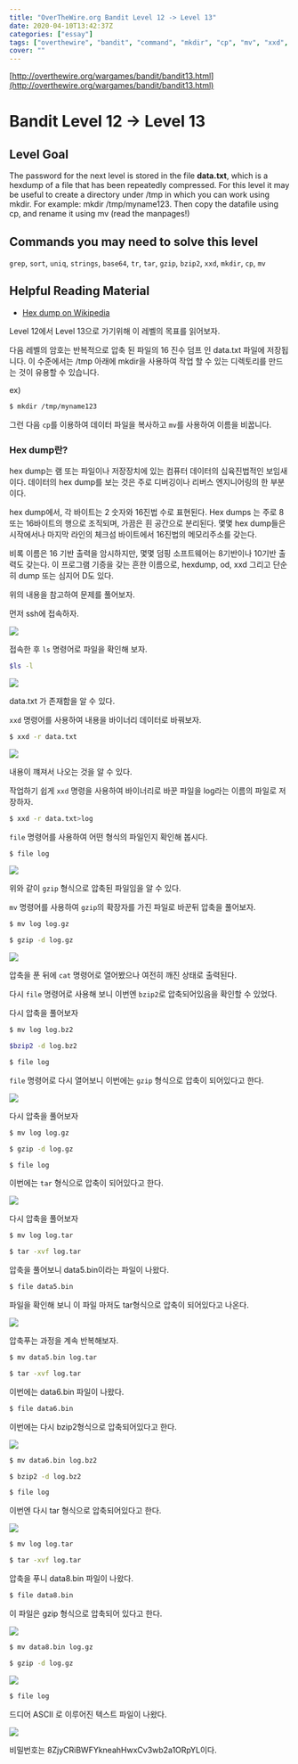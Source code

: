 ```yaml
---
title: "OverTheWire.org Bandit Level 12 -> Level 13"
date: 2020-04-10T13:42:37Z
categories: ["essay"]
tags: ["overthewire", "bandit", "command", "mkdir", "cp", "mv", "xxd", "file", "gzip", "bzip2", "tar"]
cover: ""
---
```


[http://overthewire.org/wargames/bandit/bandit13.html](http://overthewire.org/wargames/bandit/bandit13.html)

# Bandit Level 12 → Level 13

## Level Goal

The password for the next level is stored in the file **data.txt**, which is a hexdump of a file that has been repeatedly compressed. For this level it may be useful to create a directory under /tmp in which you can work using mkdir. For example: mkdir /tmp/myname123. Then copy the datafile using cp, and rename it using mv (read the manpages!)

## Commands you may need to solve this level

`grep`, `sort`, `uniq`, `strings`, `base64`, `tr`, `tar`, `gzip`, `bzip2`, `xxd`, `mkdir`, `cp`, `mv`

## Helpful Reading Material

-   [Hex dump on Wikipedia](http://en.wikipedia.org/wiki/Hex_dump)

Level 12에서 Level 13으로 가기위해 이 레벨의 목표를 읽어보자.

다음 레벨의 암호는 반복적으로 압축 된 파일의 16 진수 덤프 인 data.txt 파일에 저장됩니다. 이 수준에서는 /tmp 아래에 mkdir을 사용하여 작업 할 수 있는 디렉토리를 만드는 것이 유용할 수 있습니다.

  

ex)
```bash
$ mkdir /tmp/myname123
```
  

그런 다음 `cp`를 이용하여 데이터 파일을 복사하고 `mv`를 사용하여 이름을 비꿉니다.

  

### Hex dump란?

hex dump는 램 또는 파일이나 저장장치에 있는 컴퓨터 데이터의 십육진법적인 보임새이다. 데이터의 hex dump를 보는 것은 주로 디버깅이나 리버스 엔지니어링의 한 부분이다.

hex dump에서, 각 바이트는 2 숫자와 16진법 수로 표현된다. Hex dumps 는 주로 8 또는 16바이트의 행으로 조직되며, 가끔은 흰 공간으로 분리된다. 몇몇 hex dump들은 시작에서나 마지막 라인의 체크섬 바이트에서 16진법의 메모리주소를 갖는다.

비록 이름은 16 기반 출력을 암시하지만, 몇몇 덤핑 소프트웨어는 8기반이나 10기반 출력도 갖는다. 이 프로그램 기증을 갖는 흔한 이름으로, hexdump, od, xxd 그리고 단순히 dump 또는 심지어 D도 있다.

  

위의 내용을 참고하여 문제를 풀어보자.

  

먼저 ssh에 접속하자.

  

[![](https://2.bp.blogspot.com/-2lcsNv5v4T0/WWh0_cCgCeI/AAAAAAAAKtw/SHmp1pnUSR4MkaW6lxMaVeFnClVLyZTiACLcBGAs/s640/bandit12_00.png)](https://2.bp.blogspot.com/-2lcsNv5v4T0/WWh0_cCgCeI/AAAAAAAAKtw/SHmp1pnUSR4MkaW6lxMaVeFnClVLyZTiACLcBGAs/s1600/bandit12_00.png)

  

접속한 후 `ls` 명령어로 파일을 확인해 보자.

  
```bash
$ls -l
```
  

[![](https://3.bp.blogspot.com/-QCImdmD1Ly4/WWh0_ftROcI/AAAAAAAAKt0/UaNJ7VwMLp8MNISkb2m_NIikKXm5F4dPQCEwYBhgL/s640/bandit12_01.png)](https://3.bp.blogspot.com/-QCImdmD1Ly4/WWh0_ftROcI/AAAAAAAAKt0/UaNJ7VwMLp8MNISkb2m_NIikKXm5F4dPQCEwYBhgL/s1600/bandit12_01.png)

  

data.txt 가 존재함을 알 수 있다.

`xxd` 명령어를 사용하여 내용을 바이너리 데이터로 바꿔보자.

  
```bash
$ xxd -r data.txt
```
  

[![](https://2.bp.blogspot.com/-zuk-w5Qn66E/WWh0_a-X3RI/AAAAAAAAKt4/CrOeGWAeE5QbISFwLcNO7-yiM5iiuT59gCEwYBhgL/s640/bandit12_02.png)](https://2.bp.blogspot.com/-zuk-w5Qn66E/WWh0_a-X3RI/AAAAAAAAKt4/CrOeGWAeE5QbISFwLcNO7-yiM5iiuT59gCEwYBhgL/s1600/bandit12_02.png)

  

내용이 꺠져서 나오는 것을 알 수 있다.

작업하기 쉽게 `xxd` 명령을 사용하여 바이너리로 바꾼 파일을 log라는 이름의 파일로 저장하자.


```bash
$ xxd -r data.txt>log
```
  

`file` 명령어를 사용하여 어떤 형식의 파일인지 확인해 봅시다.

  
```bash
$ file log
```
  

[![](https://4.bp.blogspot.com/-PkQxuSpkJnU/WWh1AMliwpI/AAAAAAAAKuE/TZ592F3s6Zs8nOVFTYgAWT0a2rrAcUcvQCEwYBhgL/s640/bandit12_03.png)](https://4.bp.blogspot.com/-PkQxuSpkJnU/WWh1AMliwpI/AAAAAAAAKuE/TZ592F3s6Zs8nOVFTYgAWT0a2rrAcUcvQCEwYBhgL/s1600/bandit12_03.png)

  

위와 같이 `gzip` 형식으로 압축된 파일임을 알 수 있다.

`mv` 명령어를 사용하여 `gzip`의 확장자를 가진 파일로 바꾼뒤 압축을 풀어보자.

  
```bash
$ mv log log.gz
```
```bash
$ gzip -d log.gz
```
  

[![](https://2.bp.blogspot.com/-_D_4EgJsHvA/WWh1ADfqFSI/AAAAAAAAKt8/QN8rEY-P3SACrJfiXGSr5DmtD7OuiBO_wCEwYBhgL/s640/bandit12_04.png)](https://2.bp.blogspot.com/-_D_4EgJsHvA/WWh1ADfqFSI/AAAAAAAAKt8/QN8rEY-P3SACrJfiXGSr5DmtD7OuiBO_wCEwYBhgL/s1600/bandit12_04.png)

  

압축을 푼 뒤에 `cat` 명령어로 열어봤으나 여전히 깨진 상태로 출력된다.

다시 `file` 명령어로 사용해 보니 이번엔 `bzip2`로 압축되어있음을 확인할 수 있었다.

다시 압축을 풀어보자

  
```bash
$ mv log log.bz2
```
```bash
$bzip2 -d log.bz2
```
```bash
$ file log
```
  

`file` 명령어로 다시 열어보니 이번에는 `gzip` 형식으로 압축이 되어있다고 한다.

  

[![](https://4.bp.blogspot.com/-3DsEFDUDI7c/WWh1AQUjwSI/AAAAAAAAKuA/exqPiT6dyEcvddqpCKUYuU-a9G5xbvyVQCEwYBhgL/s640/bandit12_05.png)](https://4.bp.blogspot.com/-3DsEFDUDI7c/WWh1AQUjwSI/AAAAAAAAKuA/exqPiT6dyEcvddqpCKUYuU-a9G5xbvyVQCEwYBhgL/s1600/bandit12_05.png)

  

다시 압축을 풀어보자

  
```bash
$ mv log log.gz
```
```bash
$ gzip -d log.gz
```
```bash
$ file log
```
  

이번에는 `tar` 형식으로 압축이 되어있다고 한다.

  

[![](https://2.bp.blogspot.com/-1MBIePKNYv4/WWh1A59G9dI/AAAAAAAAKuI/kwIMRjNcgK8m_9WkqFVZlYVUODGP9VViACEwYBhgL/s640/bandit12_06.png)](https://2.bp.blogspot.com/-1MBIePKNYv4/WWh1A59G9dI/AAAAAAAAKuI/kwIMRjNcgK8m_9WkqFVZlYVUODGP9VViACEwYBhgL/s1600/bandit12_06.png)

  

다시 압축을 풀어보자

  
```bash
$ mv log log.tar
```
```bash
$ tar -xvf log.tar
```
  

압축을 풀어보니 data5.bin이라는 파일이 나왔다.

  
```bash
$ file data5.bin
```
  

파일을 확인해 보니 이 파일 마저도 tar형식으로 압축이 되어있다고 나온다.

  

[![](https://3.bp.blogspot.com/-4l8wWtVJ9no/WWh1BJ92QfI/AAAAAAAAKuM/GKNNy4FOuw8qN80dlwjXaoTcevoO9cqIQCEwYBhgL/s640/bandit12_07.png)](https://3.bp.blogspot.com/-4l8wWtVJ9no/WWh1BJ92QfI/AAAAAAAAKuM/GKNNy4FOuw8qN80dlwjXaoTcevoO9cqIQCEwYBhgL/s1600/bandit12_07.png)

  

압축푸는 과정을 계속 반복해보자.

  
```bash
$ mv data5.bin log.tar
```
```bash
$ tar -xvf log.tar
```
  

이번에는 data6.bin 파일이 나왔다.

  
```bash
$ file data6.bin
```
  

이번에는 다시 bzip2형식으로 압축되어있다고 한다.

  

[![](https://4.bp.blogspot.com/-kDUWZQFQAKU/WWh1BNCgKxI/AAAAAAAAKuQ/tDojC9WJuTshl5RxTL_G2yiJELOJEgf6ACEwYBhgL/s640/bandit12_08.png)](https://4.bp.blogspot.com/-kDUWZQFQAKU/WWh1BNCgKxI/AAAAAAAAKuQ/tDojC9WJuTshl5RxTL_G2yiJELOJEgf6ACEwYBhgL/s1600/bandit12_08.png)

  
```bash
$ mv data6.bin log.bz2
```
```bash
$ bzip2 -d log.bz2
```
```bash
$ file log
```
  

이번엔 다시 tar 형식으로 압축되어있다고 한다.

  

[![](https://4.bp.blogspot.com/-I5nkdLp3mKk/WWh1BrM0MtI/AAAAAAAAKuY/YBLwn1yWKIs3fnShlTJiCZbeAVBqMw-LQCEwYBhgL/s640/bandit12_09.png)](https://4.bp.blogspot.com/-I5nkdLp3mKk/WWh1BrM0MtI/AAAAAAAAKuY/YBLwn1yWKIs3fnShlTJiCZbeAVBqMw-LQCEwYBhgL/s1600/bandit12_09.png)

  
```bash
$ mv log log.tar
```
```bash
$ tar -xvf log.tar
```
  

압축을 푸니 data8.bin 파일이 나왔다.

  
```bash
$ file data8.bin
```
  

이 파일은 gzip 형식으로 압축되어 있다고 한다.

  

[![](https://3.bp.blogspot.com/-uvVocE_L-VA/WWh1BqGn17I/AAAAAAAAKuU/jZXL_GZiQlQ2n5Ao_ayNAcBvfk9K0PYDgCEwYBhgL/s640/bandit12_10.png)](https://3.bp.blogspot.com/-uvVocE_L-VA/WWh1BqGn17I/AAAAAAAAKuU/jZXL_GZiQlQ2n5Ao_ayNAcBvfk9K0PYDgCEwYBhgL/s1600/bandit12_10.png)

  
```bash
$ mv data8.bin log.gz
```
```bash
$ gzip -d log.gz
```
  

[![](https://2.bp.blogspot.com/-W9w7P58QbSs/WWh1B-JByvI/AAAAAAAAKuc/HO5F0uHRE-gk4aimcN-1ogikx5Gvau7VACEwYBhgL/s640/bandit12_11.png)](https://2.bp.blogspot.com/-W9w7P58QbSs/WWh1B-JByvI/AAAAAAAAKuc/HO5F0uHRE-gk4aimcN-1ogikx5Gvau7VACEwYBhgL/s1600/bandit12_11.png)

  
```bash
$ file log
```
  

드디어 ASCII 로 이루어진 텍스트 파일이 나왔다.

  

[![](https://2.bp.blogspot.com/-C0-9l12zQlA/WWh1CbftByI/AAAAAAAAKug/FaWAuEiezEElsTzzqtWFfm9jXBO91Z4rwCEwYBhgL/s640/bandit12_12.png)](https://2.bp.blogspot.com/-C0-9l12zQlA/WWh1CbftByI/AAAAAAAAKug/FaWAuEiezEElsTzzqtWFfm9jXBO91Z4rwCEwYBhgL/s1600/bandit12_12.png)

  

비밀번호는 8ZjyCRiBWFYkneahHwxCv3wb2a1ORpYL이다.